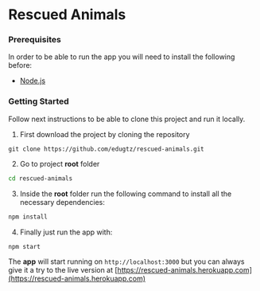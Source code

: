 # Rescued Animals 

### Prerequisites

In order to be able to run the app you will need to install the following before:

- [Node.js](https://nodejs.org/en/)

### Getting Started
Follow next instructions to be able to clone this project and run it locally.

1. First download the project by cloning the repository
```
git clone https://github.com/edugtz/rescued-animals.git
```

2. Go to project **root** folder
```bash
cd rescued-animals
```

3. Inside the **root** folder run the following command to install all the necessary dependencies:
```bash
npm install
```

4. Finally just run the app with:
```bash
npm start
```

The **app** will start running on `http://localhost:3000` but you can always give it a try to the live version at
[https://rescued-animals.herokuapp.com](https://rescued-animals.herokuapp.com)
